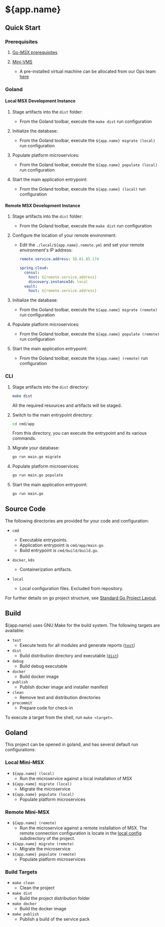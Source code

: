 # ${app.name}

## Quick Start 

### Prerequisites

1. [Go-MSX prerequisites](https://cto-github.cisco.com/NFV-BU/go-msx#requirements)

2. [Mini-VMS](https://cto-github.cisco.com/NFV-BU/mini-vms)

    - A pre-installed virtual machine can be allocated from our Ops team 
      [here](https://jenkins.infra.ciscomsx.com/job/eng-generic/job/development/job/dev-ops-vm/)

### Goland

#### Local MSX Development  Instance

1. Stage artifacts into the `dist` folder:

    - From the Goland toolbar, execute the `make dist` run configuration
    
2. Initialize the database:
 
    - From the Goland toolbar, execute the `${app.name} migrate (local)` run configuration

3. Populate platform microservices:
 
    - From the Goland toolbar, execute the `${app.name} populate (local)` run configuration
 
4. Start the main application entrypoint:
 
    - From the Goland toolbar, execute the `${app.name} (local)` run configuration
    
#### Remote MSX Development Instance

1. Stage artifacts into the `dist` folder:

    - From the Goland toolbar, execute the `make dist` run configuration
    
2. Configure the location of your remote environment:
   
    - Edit the `./local/${app.name}.remote.yml` and set your remote
      environment's IP address:
      
        ```yaml
        remote.service.address: 10.81.85.174
        
        spring.cloud:
          consul:
            host: ${remote.service.address}
            discovery.instanceId: local
          vault:
            host: ${remote.service.address}
        ```
    
3. Initialize the database:
 
    - From the Goland toolbar, execute the `${app.name} migrate (remote)` run configuration

4. Populate platform microservices:
 
    - From the Goland toolbar, execute the `${app.name} populate (remote)` run configuration
 
5. Start the main application entrypoint:

    - From the Goland toolbar, execute the `${app.name} (remote)` run configuration

### CLI
1. Stage artifacts into the `dist` directory:
    ```bash
    make dist
    ``` 
   
   All the required resources and artifacts will be staged.
   
2. Switch to the main entrypoint directory:
    ```bash
    cd cmd/app
    ```
   
   From this directory, you can execute the entrypoint and its various commands. 
   
3. Migrate your database:
    ```bash
    go run main.go migrate
    ```

4. Populate platform microservices:
    ```bash
    go run main.go populate
    ```
   
5. Start the main application entrypoint:
    ```bash
    go run main.go
    ```

## Source Code

The following directories are provided for your code and configuration:

* `cmd`
    - Executable entrypoints.  
    - Application entrypoint is `cmd/app/main.go`.
    - Build entrypoint is `cmd/build/build.go`.
    
* `docker`, `k8s`
    - Containerization artifacts.
    
* `local`
    - Local configuration files.  Excluded from repository.

For further details on go project structure, see 
[Standard Go Project Layout](https://github.com/golang-standards/project-layout).

## Build

${app.name} uses GNU Make for the build system.  The following targets
are available:

* `test` 
    - Execute tests for all modules and generate reports ([`test`](./test))
* `dist` 
    - Build distribution directory and executable ([`dist`](./dist)) 
* `debug` 
    - Build debug executable
* `docker` 
    - Build docker image
* `publish` 
    - Publish docker image and installer manifest
* `clean`
    - Remove test and distribution directories
* `precommit`
    - Prepare code for check-in

To execute a target from the shell, run `make <target>`.

## Goland

This project can be opened in goland, and has several default run configurations:

### Local Mini-MSX

* `${app.name} (local)`
    - Run the microservice against a local installation of MSX
* `${app.name} migrate (local)`
    - Migrate the microservice
* `${app.name} populate (local)`
    - Populate platform microservices

### Remote Mini-MSX
* `${app.name} (remote)`
    - Run the microservice against a remote installation of MSX.  The remote
      connection configuration is locate in the [local config](./local) subdirectory
      of the project.
* `${app.name} migrate (remote)`
    - Migrate the microservice
* `${app.name} populate (remote)`
    - Populate platform microservices

### Build Targets
* `make clean` 
    - Clean the project
* `make dist`
    - Build the project distribution folder
* `make docker`
    - Build the docker image 
* `make publish`
    - Publish a build of the service pack

